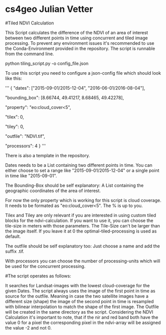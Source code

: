 # cs4geo Julian Vetter
#Tiled NDVI Calculation

This Script calculates the difference of the NDVI of an area of interest between two different points in time using
concurrent and tiled image processing. To prevent any environment issues it's recommended to use the Conda-Environment provided in the repository. The script is runnable from the command line.

python tiling_script.py -o config_file.json


To use this script you need to configure a json-config file which should look like this:

'''
{
  "dates": ["2015-09-01/2015-12-04", "2016-06-01/2016-08-04"],
  
  "bounding_box": [8.66744, 49.41217, 8.68465, 49.42278],
  
  "property": "eo:cloud_cover<5",
  
  "tilex": 0,
    
  "tiley": 0,
    
  "outfile": "NDVI.tif",
    
  "processors": 4
}
'''

There is also a template in the repository.

Dates needs to be a List containing two different points in time. You can either choose to 
set a range like "2015-09-01/2015-12-04" or a single point in time like "2015-09-01".

The Bounding-Box should be self explanatory: A List containing the geographic coordinates of the
area of interest.

For now  the only property which is working for this script is cloud coverage. It 
needs to be formated as "eo:cloud_cover<5". The % is up to you.

Tilex and Tiley are only relevant if you are interested in using custom tiled blocks for the
ndvi-calculation. If you want to use it, you can choose the tile-size in meters with those parameters. The Tile-Size can't be larger than the image itself. If you leave it at 0 the optimal-tiled-processing is used as default.

The outfile should be self explanatory too: Just choose a name and add the suffix .tif. 

With processors you can choose the number of processing-units which will be used for the concurrent
processing. 

#The script operates as follows:

It searches for Landsat-images with the lowest cloud-coverage for the given Dates. The script always
uses the image of the first point in time as source for the outfile. Meaning in case the two satellite images
have a different size (shape) the image of the second point in time is resampled with bilinear interpolation
to match the shape of the first image. The Outfile will be created in the same directory as the script.
Considering the NDVI Calculation it's important to note, that if the nir and red band both have the value 0 for a pixel the corresponding
pixel in the ndvi-array will be assigned the value -2 and not 0.
